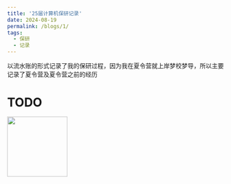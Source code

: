```yaml
---
title: '25届计算机保研记录'
date: 2024-08-19
permalink: /blogs/1/
tags:
  - 保研
  - 记录
---
```


以流水账的形式记录了我的保研过程，因为我在夏令营就上岸梦校梦导，所以主要记录了夏令营及夏令营之前的经历

# TODO

<img src="/images/zrc1.png" style="width: 140px; height: 140px; margin-top: -2.5px; margin-right: 2px;">